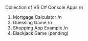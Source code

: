 Collection of VS C# Console Apps /n
1.  Mortgage Calculator /n
2.  Guessing Game /n
3.  Shopping App Example /n
4.  Blackjack Game (pending)
